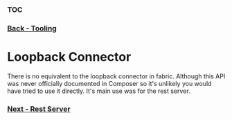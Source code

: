 ### [TOC](./TOC.md)
### [Back - Tooling](./tooling.md)

# Loopback Connector

There is no equivalent to the loopback connector in fabric. Although this API was never officially documented in Composer so it's unlikely you would have tried to use it directly. It's main use was for the rest server.

### [Next - Rest Server](./restserver.md)